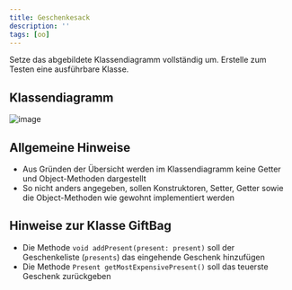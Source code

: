 ```yaml
---
title: Geschenkesack
description: ''
tags: [oo]
---
```


Setze das abgebildete Klassendiagramm vollständig um. Erstelle zum Testen eine ausführbare Klasse.

## Klassendiagramm

![image](https://user-images.githubusercontent.com/47243617/209169050-403a7f98-a785-4f3d-9bd6-f5cfee1b1848.png)

## Allgemeine Hinweise

- Aus Gründen der Übersicht werden im Klassendiagramm keine Getter und Object-Methoden dargestellt
- So nicht anders angegeben, sollen Konstruktoren, Setter, Getter sowie die Object-Methoden wie gewohnt implementiert werden

## Hinweise zur Klasse GiftBag

- Die Methode `void addPresent(present: present)` soll der Geschenkeliste (`presents`) das eingehende Geschenk hinzufügen
- Die Methode `Present getMostExpensivePresent()` soll das teuerste Geschenk zurückgeben
